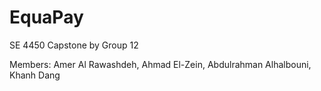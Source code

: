 # EquaPay
SE 4450 Capstone by Group 12

Members:
Amer Al Rawashdeh, Ahmad El-Zein, Abdulrahman Alhalbouni, Khanh Dang
